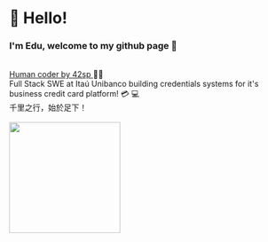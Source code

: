 # 🤙 Hello!
<h3>I'm Edu, welcome to my github page 🤠</h3><br>
<a href="https://profile.intra.42.fr/users/etachott" target="_blank"><bold>Human coder by 42sp</bold> </a> 👨‍🚀 <br>
Full Stack SWE at Itaú Unibanco building credentials systems for it's business credit card platform! 💳 💻 <br>
千里之行，始於足下！
<br><br>
<a href="https://github.com/0xEDU">
<img height="200em" src="https://github-readme-stats.vercel.app/api?username=0xEDU&show_icons=true&theme=synthwave&include_all_commits=true&count_private=true"/>
<br>
